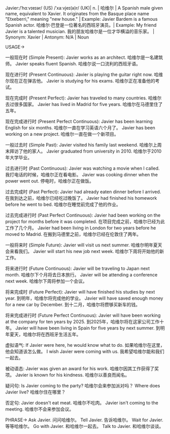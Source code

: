 Javier:/ˈhɑːvɪeɪər/ (US) /ˈxaːvjeɪ(ə)r/ (UK)| n. | 哈维尔 |  A Spanish male given name, equivalent to Xavier.  It originates from the Basque place name "Etxeberri," meaning "new house." | Example: Javier Bardem is a famous Spanish actor. 哈维尔·巴登是一位著名的西班牙演员。| Example: My friend Javier is a talented musician. 我的朋友哈维尔是一位才华横溢的音乐家。 | Synonym: Xavier | Antonym: N/A | Noun


USAGE->

一般现在时 (Simple Present):
Javier works as an architect. 哈维尔是一名建筑师。
Javier speaks fluent Spanish. 哈维尔说一口流利的西班牙语。

现在进行时 (Present Continuous):
Javier is playing the guitar right now. 哈维尔现在正在弹吉他。
Javier is studying for his exams. 哈维尔正在准备他的考试。

现在完成时 (Present Perfect):
Javier has traveled to many countries. 哈维尔去过很多国家。
Javier has lived in Madrid for five years. 哈维尔在马德里住了五年。

现在完成进行时 (Present Perfect Continuous):
Javier has been learning English for six months. 哈维尔一直在学习英语六个月了。
Javier has been working on a new project. 哈维尔一直在做一个新项目。

一般过去时 (Simple Past):
Javier visited his family last weekend. 哈维尔上周末拜访了他的家人。
Javier graduated from university in 2010. 哈维尔于2010年大学毕业。


过去进行时 (Past Continuous):
Javier was watching a movie when I called. 我打电话的时候，哈维尔正在看电影。
Javier was cooking dinner when the power went out. 停电时，哈维尔正在做饭。

过去完成时 (Past Perfect):
Javier had already eaten dinner before I arrived. 在我到达之前，哈维尔已经吃过晚饭了。
Javier had finished his homework before he went to bed. 哈维尔在睡觉前完成了他的作业。

过去完成进行时 (Past Perfect Continuous):
Javier had been working on the project for months before it was completed. 在项目完成之前，哈维尔已经为此工作了几个月。
Javier had been living in London for two years before he moved to Madrid. 在搬到马德里之前，哈维尔已经在伦敦住了两年。

一般将来时 (Simple Future):
Javier will visit us next summer. 哈维尔明年夏天会来看我们。
Javier will start his new job next week. 哈维尔下周将开始他的新工作。


将来进行时 (Future Continuous):
Javier will be traveling to Japan next month. 哈维尔下个月将去日本旅行。
Javier will be attending a conference next week. 哈维尔下周将参加一个会议。

将来完成时 (Future Perfect):
Javier will have finished his studies by next year. 到明年，哈维尔将完成他的学业。
Javier will have saved enough money for a new car by December. 到十二月，哈维尔将攒够买新车的钱。

将来完成进行时 (Future Perfect Continuous):
Javier will have been working at the company for ten years by 2025. 到2025年，哈维尔将在这家公司工作十年。
Javier will have been living in Spain for five years by next summer. 到明年夏天，哈维尔将在西班牙生活五年。

虚拟语气:
If Javier were here, he would know what to do. 如果哈维尔在这里，他会知道该怎么做。
I wish Javier were coming with us. 我希望哈维尔能和我们一起去。

被动语态:
Javier was given an award for his work. 哈维尔因其工作获得了奖项。
Javier is known for his kindness. 哈维尔以善良而闻名。

疑问句:
Is Javier coming to the party? 哈维尔会来参加派对吗？
Where does Javier live? 哈维尔住在哪里？

否定句:
Javier doesn't eat meat. 哈维尔不吃肉。
Javier isn't coming to the meeting. 哈维尔不会来参加会议。

PHRASE->
Ask Javier.  问问哈维尔。
Tell Javier.  告诉哈维尔。
Wait for Javier. 等等哈维尔。
Go with Javier. 和哈维尔一起去。
Talk to Javier.  和哈维尔谈谈。
